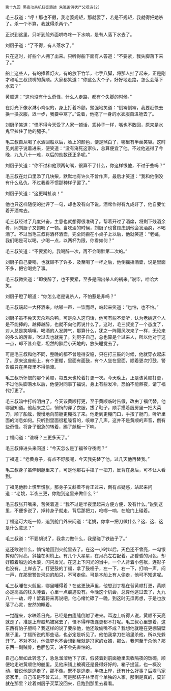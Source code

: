     第十九回 黑夜动杀机狂徒遁迹 朱笺画供状严父观诗(2) 

   毛三叔道：“哼！那也不假，我老婆规矩，那就罢了，若是不规矩，我就得把她杀了。杀一个不算，我就得杀两个。”

   正说到这里，只听到舱外面哄咚咚一下水响，是有人落下水去了。

   刘厨子道：“了不得，有人落水了。”

   只在这时，好些个人拥了出来。只听得船下面有人答道：“不要紧，我失脚落下来了。”

   船上这些人，有的捧着灯火，有的放下竹竿，七手八脚，将那人扯了起来，正是刚才和毛三叔顶嘴的黄顺。大家都笑道：“你这么大个子，好好地走路，怎么会落下水去？”

   黄顺道：“这也没有什么奇怪，什么人走路，都有个失脚的时候。”

   在灯光下像水淋小鸡似的，身上打着冷颤，勉强地笑道：“倒霉倒霉，我要赶快去换一换衣服，迟一步，我要中寒了。”说着，他拖了一身的水衣服自进舱去了。

   刘厨子笑道：“怪不得今天受了人家一顿话，乖孙子一样，嘴也不敢回，原来是水鬼早拉住了他的腿子。”

   毛三叔自从喝了水酒回船以后，脸上的颜色，便是煞白了，哪里有半丝笑容。这时见刘厨子说着进来，便笑道：“没有淹死这家伙，总算便宜了他。不过他逃得了今晚，九九八十一难，以后的劫数还正多呢。”

   刘厨子笑道：“你不过和他顶两句嘴，很算不了什么，你这样恨他，不过于些吗？”

   毛三叔在灶口里添了几块柴，默默地有许久不曾作声，最后才笑道：“我和他倒没有什么私仇，不过我看不惯那种样子罢了。”

   刘厨子笑道：“这更叫扯淡！”

   他也只这样随便的批评了一句，却也没有向下说。酒席作得有九成好了，他自要忙着开酒席去。

   毛三叔经过了几度兴奋，主意也就想得很准确了。帮着开过了酒席，将剩下残酒余肴，同刘厨子又饱啖了一顿。当吃酒的时候，刘厨子也曾顾虑到他会发酒疯，不喝酒了。不过当毛三叔将酒杯酒壶，完全同搬在小桌子上以后，他就笑道：“老姚，我们喝是可以喝，少喝一点，以两杯为限，你看如何？”

   毛三叔笑道：“不要紧的。我喝醉一次，再不会喝醉第二次的。”

   刘厨子自己要喝，也就顾不了许多，及至喝了一杯之后，他倒摇摇酒壶，说是里面不多，把它喝完了事。

   毛三叔微笑道：“即使醉了，也不要紧，至多是闯出杀人的祸来。”说毕，哈哈大笑。

   刘厨子瞪了眼道：“你怎么老是说杀人，不怕惹是非吗？”

   毛三叔端起一大杯酒来，咕嘟一声，一饮而尽，站起来笑道：“也怕，也不怕。”

   刘厨子虽不免天天杀鸡杀鸭，可是杀人这句话，他可有些不爱听，认为老姚这个人是不能捧的，越捧越醉，也就不向他再说什么了。这时，毛三叔变了一个态度了，对人总是笑嘻嘻。喝酒的人发脾气，那算什么，犹之一阵飓风吹来了一样，无论来的多么的厉害，吹过去也就完了。刘厨子自己，总也算是个过来人，所以他对于这一点，却不甚介意，坦然的醉后小天地的，放头睡觉去了。

   可是毛三叔和他不同，整晚的都不曾睡得安稳，只在打三鼓的时候，他就穿衣起床了。原来这座船上，有个更棚，里面有面鼓，有个人坐在里面，顺着更次打鼓，警告船只在黑夜里不得偷渡。

   毛三叔所怀恨的那个黄顺，每五天也轮着打更一次。今天晚上，正是该黄顺打更，不过他失脚落水以后，他便对同事丁福说，身上有些发冷，恐怕不能熬夜，请丁福代打更了。

   毛三叔暗中打听明白了，今天该黄顺打更，至于黄顺临时告假，改由丁福代替，他哪里知道。他起来之后，悄悄的穿了衣服，拔了鞋子，顺手摸着厨房里一把大菜刀，顺了船舷，慢慢地向前舱更棚找了来。他走到更棚门口，手按了舱门，听听里面的消息如何。只听到里面很粗嗓音的，咳嗽了几声，这并不是黄顺的声音，倒有些奇怪，将身子很急的转着，踢了舱板一下响。

   丁福问道：“谁呀？三更多天了。”

   毛三叔伸进头来问道：“今天怎么是丁福爷守夜呢？”

   丁福道：“老黄身子，有点不舒服呢，今天我先替了他，过几天他再替我。”

   毛三叔身子虽伸到舱里来了，可是他那右手捏了一把刀，反背在身后，可不让人看到。

   丁福见他脸上慌里慌张，那身子又斜着不肯正过来，倒有点疑惑，站起来问道：“老姚，半夜三更，你跑到这里来做什么？”

   毛三叔张开嘴来，苦笑着道：“我不过是半夜里起来方便方便，没有什么。”说到这里，不便多说了，掉转身子就走，背后那把刀，呛啷一响，在舱门上碰着。

   丁福这可大吃一惊，追到舱门外来问道：“老姚，你拿一把刀做什么？这、这、这是什么意思？”

   毛三叔道：“不要胡说了，我拿刀做什么，我是碰了铁链子了。”

   这还敢说什么，悄悄地回到火舱里去了。在这一小时以后，天色还不曾亮，一勾银剪似的月亮，斜挂在树梢上。有几个大星星，在月亮左右配着。那昏昏的月色，却好照着船边的水浪，闪闪发光。在这上下闪光的当中，一个人背着小包袱，连影子也没有，上岸去了。打更鼓的丁福，拿了鼓棰子，左一下，右一下，打响一声，闷一声，在那里警告河边的船只，不可走偷。可是本船上有人偷走，他可不知道呢。

   毛三叔睡在火舱里，哪里睡得着？在这更鼓声里，他想到丁福在替黄顺打更，黄顺必是高高的枕头睡着，心里一点痕迹没有。今晚这个机会，总算他逃过去了，九九八十一劫，哼！留着将来再说吧。他心绪忙碌了一晚，到这时无须再想，于是也放落了心灵，安然的睡着。

   一觉醒来，水映着日光，已经是由篷缝倒射了进来。耳边上听得人说，黄顺不天亮就走了，准是上岸趁热被窝去了，怪不得昨夜连更都不打呢。毛三叔心里想着，这东西有豹子胆吗？我这样的说了要杀他，他还敢偷嘴不成？我想他就睡在更棚隔壁屋子里，丁福所说的那些话，也必定是听见了。他怕我拿刀在暗里杀他，所以先躲开了。不对不对，他做梦也不会想到我就是冯家的女婿，那么，我何至于杀他？那东西一副贼骨，色胆包天，决不会先害怕的。

   自己心里如此转念了，急急溜溜地下了床，假装着到前面舱里去收隔夜的饭碗，顺便地走进黄顺住的舱里。见他床铺上被褥还是叠得好好的，箱子提篮，也一概没动，若说他是逃走了，那不像。既不是逃走，半夜上岸，还有什么好事？后堤马家婆家里，自己虽是不曾去过，可是那桔子林里有个单独的人家，那倒是真的，莫非就在那里？趁着刘厨子买菜没回来，且跑到那里去看看。

